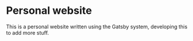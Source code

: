 # Personal website

This is a personal website written using the Gatsby system, developing this 
to add more stuff. 